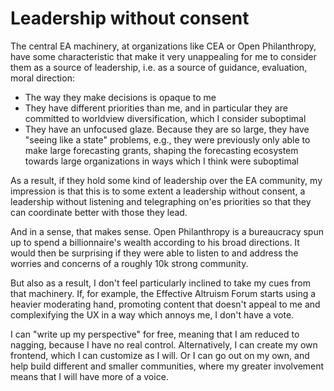 Leadership without consent
==========================

The central EA machinery, at organizations like CEA or Open Philanthropy, have some characteristic that make it very unappealing for me to consider them as a source of leadership, i.e. as a source of guidance, evaluation, moral direction:

- The way they make decisions is opaque to me
- They have different priorities than me, and in particular they are committed to worldview diversification, which I consider suboptimal
- They have an unfocused glaze. Because they are so large, they have "seeing like a state" problems, e.g., they were previously only able to make large forecasting grants, shaping the forecasting ecosystem towards large organizations in ways which I think were suboptimal

As a result, if they hold some kind of leadership over the EA community, my impression is that this is to some extent a leadership without consent, a leadership without listening and telegraphing on'es priorities so that they can coordinate better with those they lead.

And in a sense, that makes sense. Open Philanthropy is a bureaucracy spun up to spend a billionnaire's wealth according to his broad directions. It would then be surprising if they were able to listen to and address the worries and concerns of a roughly 10k strong community. 

But also as a result, I don't feel particularly inclined to take my cues from that machinery. If, for example, the Effective Altruism Forum starts using a heavier moderating hand, promoting content that doesn't appeal to me and complexifying the UX in a way which annoys me, I don't have a vote.

I can "write up my perspective" for free, meaning that I am reduced to nagging, because I have no real control. Alternatively, I can create my own frontend, which I can customize as I will. Or I can go out on my own, and help build different and smaller communities, where my greater involvement means that I will have more of a voice.


